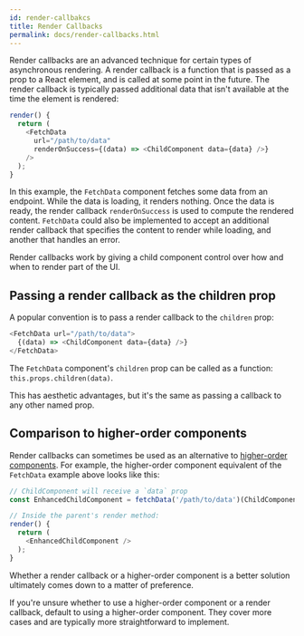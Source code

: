 ```yaml
---
id: render-callbakcs
title: Render Callbacks
permalink: docs/render-callbacks.html
---
```


Render callbacks are an advanced technique for certain types of asynchronous rendering. A render callback is a function that is passed as a prop to a React element, and is called at some point in the future. The render callback is typically passed additional data that isn't available at the time the element is rendered:

```js
render() {
  return (
    <FetchData
      url="/path/to/data"
      renderOnSuccess={(data) => <ChildComponent data={data} />}
    />
  );
}
```

In this example, the `FetchData` component fetches some data from an endpoint. While the data is loading, it renders nothing. Once the data is ready, the render callback `renderOnSuccess` is used to compute the rendered content. `FetchData` could also be implemented to accept an additional render callback that specifies the content to render while loading, and another that handles an error.

Render callbacks work by giving a child component control over how and when to render part of the UI.

## Passing a render callback as the children prop

A popular convention is to pass a render callback to the `children` prop:

```js
<FetchData url="/path/to/data">
  {(data) => <ChildComponent data={data} />}
</FetchData>
```

The `FetchData` component's `children` prop can be called as a function: `this.props.children(data)`.

This has aesthetic advantages, but it's the same as passing a callback to any other named prop.

## Comparison to higher-order components

Render callbacks can sometimes be used as an alternative to [higher-order components](/react/docs/higher-order-components.html). For example, the higher-order component equivalent of the `FetchData` example above looks like this:

```js
// ChildComponent will receive a `data` prop
const EnhancedChildComponent = fetchData('/path/to/data')(ChildComponent);

// Inside the parent's render method:
render() {
  return (
    <EnhancedChildComponent />
  );
}
```

Whether a render callback or a higher-order component is a better solution ultimately comes down to a matter of preference.

If you're unsure whether to use a higher-order component or a render callback, default to using a higher-order component. They cover more cases and are typically more straightforward to implement.
